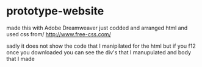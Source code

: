 # prototype-website
made this with Adobe Dreamweaver   just codded and arranged html and used css from/ http://www.free-css.com/
 
sadly it does not show the code that I manipilated for the html but if you f12 once you downloaded you can see the div's that I manupulated and body that I made
